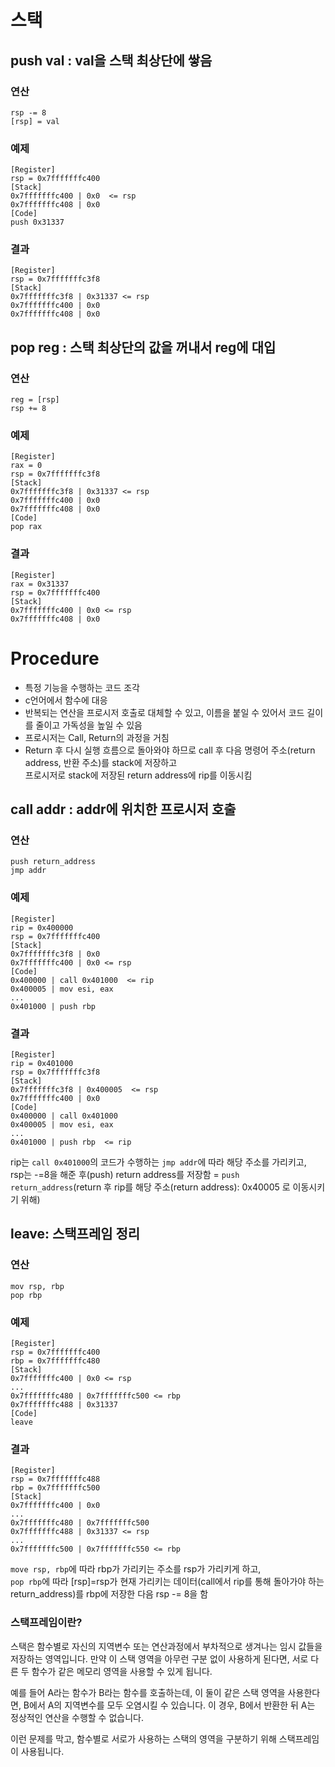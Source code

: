 # 스택

## push val : val을 스택 최상단에 쌓음

### 연산
```
rsp -= 8  
[rsp] = val
```
### 예제
```
[Register]
rsp = 0x7fffffffc400
[Stack]
0x7fffffffc400 | 0x0  <= rsp
0x7fffffffc408 | 0x0
[Code]
push 0x31337
```
### 결과
```
[Register]
rsp = 0x7fffffffc3f8
[Stack]
0x7fffffffc3f8 | 0x31337 <= rsp 
0x7fffffffc400 | 0x0
0x7fffffffc408 | 0x0
```
## pop reg : 스택 최상단의 값을 꺼내서 reg에 대입

### 연산
```
reg = [rsp]  
rsp += 8
```
### 예제
```
[Register]
rax = 0
rsp = 0x7fffffffc3f8
[Stack]
0x7fffffffc3f8 | 0x31337 <= rsp 
0x7fffffffc400 | 0x0
0x7fffffffc408 | 0x0
[Code]
pop rax
```
### 결과
```
[Register]
rax = 0x31337
rsp = 0x7fffffffc400
[Stack]
0x7fffffffc400 | 0x0 <= rsp 
0x7fffffffc408 | 0x0
```

# Procedure
* 특정 기능을 수행하는 코드 조각
* c언어에서 함수에 대응
* 반복되는 연산을 프로시저 호출로 대체할 수 있고, 이름을 붙일 수 있어서 코드 길이를 줄이고 가독성을 높일 수 있음
* 프로시저는 Call, Return의 과정을 거침
* Return 후 다시 실행 흐름으로 돌아와야 하므로 call 후 다음 명령어 주소(return address, 반환 주소)를 stack에 저장하고  
  프로시저로 stack에 저장된 return address에 rip를 이동시킴

## call addr : addr에 위치한 프로시저 호출

### 연산
```
push return_address  
jmp addr
```
### 예제
```
[Register]
rip = 0x400000
rsp = 0x7fffffffc400 
[Stack]
0x7fffffffc3f8 | 0x0
0x7fffffffc400 | 0x0 <= rsp
[Code]
0x400000 | call 0x401000  <= rip
0x400005 | mov esi, eax
...
0x401000 | push rbp
```
### 결과
```
[Register]
rip = 0x401000
rsp = 0x7fffffffc3f8
[Stack]
0x7fffffffc3f8 | 0x400005  <= rsp
0x7fffffffc400 | 0x0
[Code]
0x400000 | call 0x401000
0x400005 | mov esi, eax
...
0x401000 | push rbp  <= rip
```
rip는 `call 0x401000`의 코드가 수행하는 `jmp addr`에 따라 해당 주소를 가리키고,  
rsp는 -=8을 해준 후(push) return address를 저장함 = `push return_address`(return 후 rip를 해당 주소(return address): 0x40005 로 이동시키기 위해)

## leave: __스택프레임__ 정리

### 연산
```
mov rsp, rbp  
pop rbp
```
### 예제
```
[Register]
rsp = 0x7fffffffc400
rbp = 0x7fffffffc480
[Stack]
0x7fffffffc400 | 0x0 <= rsp
...
0x7fffffffc480 | 0x7fffffffc500 <= rbp
0x7fffffffc488 | 0x31337 
[Code]
leave
```
### 결과
```
[Register]
rsp = 0x7fffffffc488
rbp = 0x7fffffffc500
[Stack]
0x7fffffffc400 | 0x0
...
0x7fffffffc480 | 0x7fffffffc500
0x7fffffffc488 | 0x31337 <= rsp
...
0x7fffffffc500 | 0x7fffffffc550 <= rbp
```
`move rsp, rbp`에 따라 rbp가 가리키는 주소를 rsp가 가리키게 하고,  
`pop rbp`에 따라 [rsp]=rsp가 현재 가리키는 데이터(call에서 rip를 통해 돌아가야 하는 return_address)를 rbp에 저장한 다음 rsp -= 8을 함

### 스택프레임이란?

스택은 함수별로 자신의 지역변수 또는 연산과정에서 부차적으로 생겨나는 임시 값들을 저장하는 영역입니다. 만약 이 스택 영역을 아무런 구분 없이 사용하게 된다면, 서로 다른 두 함수가 같은 메모리 영역을 사용할 수 있게 됩니다.

예를 들어 A라는 함수가 B라는 함수를 호출하는데, 이 둘이 같은 스택 영역을 사용한다면, B에서 A의 지역변수를 모두 오염시킬 수 있습니다. 이 경우, B에서 반환한 뒤 A는 정상적인 연산을 수행할 수 없습니다.

이런 문제를 막고, 함수별로 서로가 사용하는 스택의 영역을 구분하기 위해 스택프레임이 사용됩니다.

